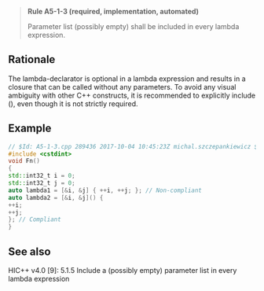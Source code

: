 > **Rule A5-1-3 (required, implementation, automated)**
>
> Parameter list (possibly empty) shall be included in every
> lambda expression.

## Rationale

The lambda-declarator is optional in a lambda expression and results in a closure
that can be called without any parameters.
To avoid any visual ambiguity with other C++ constructs, it is recommended to
explicitly include (), even though it is not strictly required.

## Example

```cpp
// $Id: A5-1-3.cpp 289436 2017-10-04 10:45:23Z michal.szczepankiewicz $
#include <cstdint>
void Fn()
{
std::int32_t i = 0;
std::int32_t j = 0;
auto lambda1 = [&i, &j] { ++i, ++j; }; // Non-compliant
auto lambda2 = [&i, &j]() {
++i;
++j;
}; // Compliant
}

```

## See also

HIC++ v4.0 [9]: 5.1.5 Include a (possibly empty) parameter list in every lambda
expression
